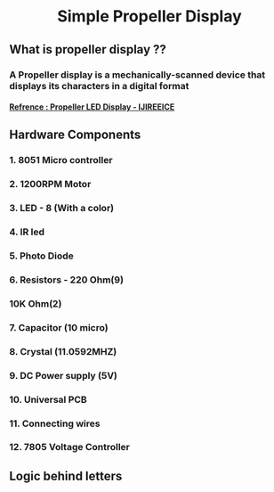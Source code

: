 # <center>Simple Propeller Display</center>

## What is propeller display ??
### A Propeller display is a mechanically-scanned device that displays its characters in a digital format

#### <a href="https://ijireeice.com/wp-content/uploads/2014/12/IJIREEICE-15.pdf">Refrence : Propeller LED Display - IJIREEICE </a>

## Hardware Components
###  1. 8051 Micro controller
###  2. 1200RPM Motor
###  3. LED - 8 (With a color)
###  4. IR led
###  5. Photo Diode
###  6. Resistors - 220 Ohm(9)
###                 10K Ohm(2)
###  7. Capacitor (10 micro)
###  8. Crystal (11.0592MHZ)
###  9. DC Power supply (5V)
###  10. Universal PCB
###  11. Connecting wires
###  12. 7805 Voltage Controller

## Logic behind letters
